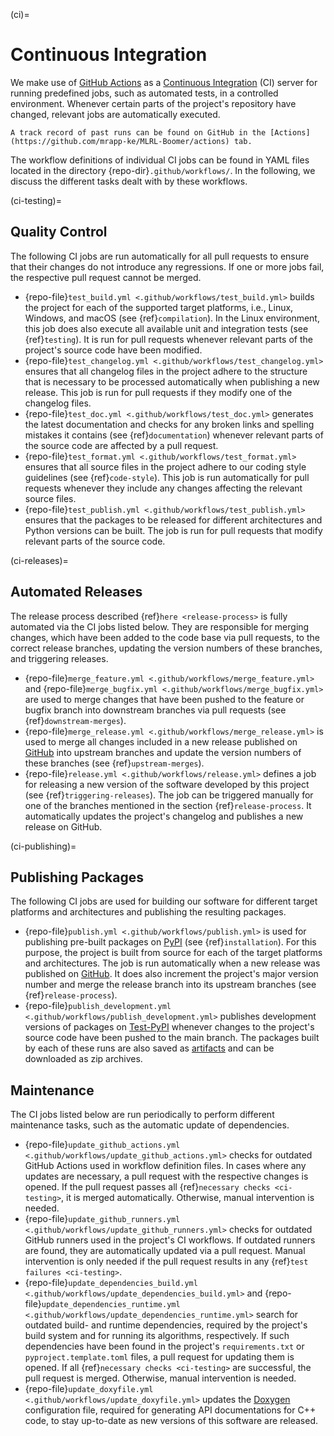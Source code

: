 (ci)=

# Continuous Integration

We make use of [GitHub Actions](https://docs.github.com/actions) as a [Continuous Integration](https://en.wikipedia.org/wiki/Continuous_integration) (CI) server for running predefined jobs, such as automated tests, in a controlled environment. Whenever certain parts of the project's repository have changed, relevant jobs are automatically executed.

```{tip}
A track record of past runs can be found on GitHub in the [Actions](https://github.com/mrapp-ke/MLRL-Boomer/actions) tab.
```

The workflow definitions of individual CI jobs can be found in YAML files located in the directory {repo-dir}`.github/workflows/`. In the following, we discuss the different tasks dealt with by these workflows.

(ci-testing)=

## Quality Control

The following CI jobs are run automatically for all pull requests to ensure that their changes do not introduce any regressions. If one or more jobs fail, the respective pull request cannot be merged.

- {repo-file}`test_build.yml <.github/workflows/test_build.yml>` builds the project for each of the supported target platforms, i.e., Linux, Windows, and macOS (see {ref}`compilation`). In the Linux environment, this job does also execute all available unit and integration tests (see {ref}`testing`). It is run for pull requests whenever relevant parts of the project's source code have been modified.
- {repo-file}`test_changelog.yml <.github/workflows/test_changelog.yml>` ensures that all changelog files in the project adhere to the structure that is necessary to be processed automatically when publishing a new release. This job is run for pull requests if they modify one of the changelog files.
- {repo-file}`test_doc.yml <.github/workflows/test_doc.yml>` generates the latest documentation and checks for any broken links and spelling mistakes it contains (see {ref}`documentation`) whenever relevant parts of the source code are affected by a pull request.
- {repo-file}`test_format.yml <.github/workflows/test_format.yml>` ensures that all source files in the project adhere to our coding style guidelines (see {ref}`code-style`). This job is run automatically for pull requests whenever they include any changes affecting the relevant source files.
- {repo-file}`test_publish.yml <.github/workflows/test_publish.yml>` ensures that the packages to be released for different architectures and Python versions can be built. The job is run for pull requests that modify relevant parts of the source code.

(ci-releases)=

## Automated Releases

The release process described {ref}`here <release-process>` is fully automated via the CI jobs listed below. They are responsible for merging changes, which have been added to the code base via pull requests, to the correct release branches, updating the version numbers of these branches, and triggering releases.

- {repo-file}`merge_feature.yml <.github/workflows/merge_feature.yml>` and {repo-file}`merge_bugfix.yml <.github/workflows/merge_bugfix.yml>` are used to merge changes that have been pushed to the feature or bugfix branch into downstream branches via pull requests (see {ref}`downstream-merges`).
- {repo-file}`merge_release.yml <.github/workflows/merge_release.yml>` is used to merge all changes included in a new release published on [GitHub](https://github.com/mrapp-ke/MLRL-Boomer/releases) into upstream branches and update the version numbers of these branches (see {ref}`upstream-merges`).
- {repo-file}`release.yml <.github/workflows/release.yml>` defines a job for releasing a new version of the software developed by this project (see {ref}`triggering-releases`). The job can be triggered manually for one of the branches mentioned in the section {ref}`release-process`. It automatically updates the project's changelog and publishes a new release on GitHub.

(ci-publishing)=

## Publishing Packages

The following CI jobs are used for building our software for different target platforms and architectures and publishing the resulting packages.

- {repo-file}`publish.yml <.github/workflows/publish.yml>` is used for publishing pre-built packages on [PyPI](https://pypi.org/) (see {ref}`installation`). For this purpose, the project is built from source for each of the target platforms and architectures. The job is run automatically when a new release was published on [GitHub](https://github.com/mrapp-ke/MLRL-Boomer/releases). It does also increment the project's major version number and merge the release branch into its upstream branches (see {ref}`release-process`).
- {repo-file}`publish_development.yml <.github/workflows/publish_development.yml>` publishes development versions of packages on [Test-PyPI](https://test.pypi.org/) whenever changes to the project's source code have been pushed to the main branch. The packages built by each of these runs are also saved as [artifacts](https://docs.github.com/actions/using-workflows/storing-workflow-data-as-artifacts) and can be downloaded as zip archives.

## Maintenance

The CI jobs listed below are run periodically to perform different maintenance tasks, such as the automatic update of dependencies.

- {repo-file}`update_github_actions.yml <.github/workflows/update_github_actions.yml>` checks for outdated GitHub Actions used in workflow definition files. In cases where any updates are necessary, a pull request with the respective changes is opened. If the pull request passes all {ref}`necessary checks <ci-testing>`, it is merged automatically. Otherwise, manual intervention is needed.
- {repo-file}`update_github_runners.yml <.github/workflows/update_github_runners.yml>` checks for outdated GitHub runners used in the project's CI workflows. If outdated runners are found, they are automatically updated via a pull request. Manual intervention is only needed if the pull request results in any {ref}`test failures <ci-testing>`.
- {repo-file}`update_dependencies_build.yml <.github/workflows/update_dependencies_build.yml>` and {repo-file}`update_dependencies_runtime.yml <.github/workflows/update_dependencies_runtime.yml>` search for outdated build- and runtime dependencies, required by the project's build system and for running its algorithms, respectively. If such dependencies have been found in the project's `requirements.txt` or `pyproject.template.toml` files, a pull request for updating them is opened. If all {ref}`necessary checks <ci-testing>` are successful, the pull request is merged. Otherwise, manual intervention is needed.
- {repo-file}`update_doxyfile.yml <.github/workflows/update_doxyfile.yml>` updates the [Doxygen](https://doxygen.nl) configuration file, required for generating API documentations for C++ code, to stay up-to-date as new versions of this software are released.
